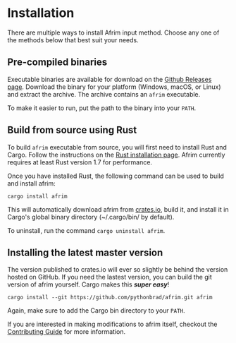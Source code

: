 Installation
===

There are multiple ways to install Afrim input method. Choose any one of the methods below that best suit your needs.

Pre-compiled binaries 
---
Executable binaries are available for download on the [Github Releases page](https://github.com/pythonbrad/afrim/releases). Download the binary for your platform (Windows, macOS, or Linux) and extract the archive. The archive contains an `afrim` executable.

To make it easier to run, put the path to the binary into your `PATH`.

Build from source using Rust
---
To build `afrim` executable from source, you will first need to install Rust and Cargo. Follow the instructions on the [Rust installation page](https://www.rust-lang.org/tools/install). Afrim currently requires at least Rust version 1.7 for performance.

Once you have installed Rust, the following command can be used to build and install afrim:

`cargo install afrim`

This will automatically download afrim from [crates.io](https://crates.io), build it, and install it in Cargo's global binary directory (~/.cargo/bin/ by default).

To uninstall, run the command `cargo uninstall afrim`.

Installing the latest master version
---
The version published to crates.io will ever so slightly be behind the version hosted on GitHub. If you need the lastest version, you can build the git version of afrim yourself. Cargo makes this ***super easy***!

`cargo install --git https://github.com/pythonbrad/afrim.git afrim`

Again, make sure to add the Cargo bin directory to your `PATH`.

If you are interested in making modifications to afrim itself, checkout the [Contributing Guide](https://github.com/pythonbrad/afrim) for more information.
